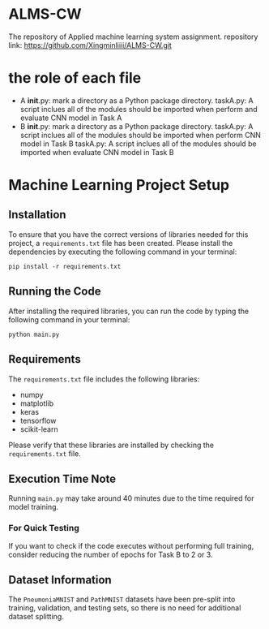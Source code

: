 # ALMS-CW
The repository of Applied machine learning system assignment. repository link: https://github.com/Xingminliiii/ALMS-CW.git 

# the role of each file
- A
  __init__.py: mark a directory as a Python package directory.
  taskA.py: A script inclues all of the modules should be imported when perform and evaluate CNN model in Task A 
- B
  __init__.py: mark a directory as a Python package directory.
  taskA.py: A script inclues all of the modules should be imported when perform CNN model in Task B
  taskA.py: A script inclues all of the modules should be imported when evaluate CNN model in Task B
  
  

# Machine Learning Project Setup

## Installation

To ensure that you have the correct versions of libraries needed for this project, a `requirements.txt` file has been created. Please install the dependencies by executing the following command in your terminal:

`pip install -r requirements.txt`

## Running the Code

After installing the required libraries, you can run the code by typing the following command in your terminal:

`python main.py` 


## Requirements

The `requirements.txt` file includes the following libraries:

- numpy
- matplotlib
- keras
- tensorflow
- scikit-learn

Please verify that these libraries are installed by checking the `requirements.txt` file.

## Execution Time Note

Running `main.py` may take around 40 minutes due to the time required for model training.

### For Quick Testing

If you want to check if the code executes without performing full training, consider reducing the number of epochs for Task B to 2 or 3.

## Dataset Information

The `PneumoniaMNIST` and `PathMNIST` datasets have been pre-split into training, validation, and testing sets, so there is no need for additional dataset splitting.


